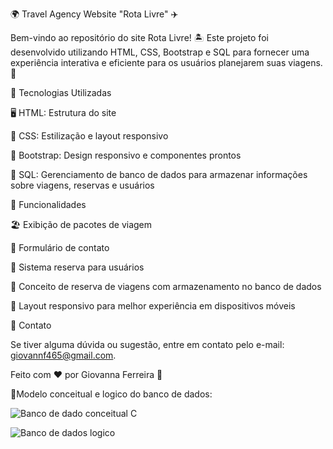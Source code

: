 🌍 Travel Agency Website "Rota Livre" ✈️

Bem-vindo ao repositório do site Rota Livre! 🏝️ Este projeto foi desenvolvido utilizando HTML, CSS, Bootstrap e SQL para fornecer uma experiência interativa e eficiente para os usuários planejarem suas viagens. 🧳

🚀 Tecnologias Utilizadas

🖥️ HTML: Estrutura do site

🎨 CSS: Estilização e layout responsivo

📱 Bootstrap: Design responsivo e componentes prontos

💾 SQL: Gerenciamento de banco de dados para armazenar informações sobre viagens, reservas e usuários

🌟 Funcionalidades

🏖️ Exibição de pacotes de viagem

📩 Formulário de contato

🔐 Sistema reserva para usuários

📌 Conceito de reserva de viagens com armazenamento no banco de dados

📱 Layout responsivo para melhor experiência em dispositivos móveis

📧 Contato

Se tiver alguma dúvida ou sugestão, entre em contato pelo e-mail: giovannf465@gmail.com.

Feito com ❤️ por Giovanna Ferreira 🚀

📌Modelo conceitual e logico do banco de dados:

![Banco de dado conceitual C](https://github.com/user-attachments/assets/81116543-a82b-400d-88a2-b7ad1049fdc0)

![Banco de dados logico](https://github.com/user-attachments/assets/9e2b9fad-a02b-49fb-b3fe-820c0601edea)
